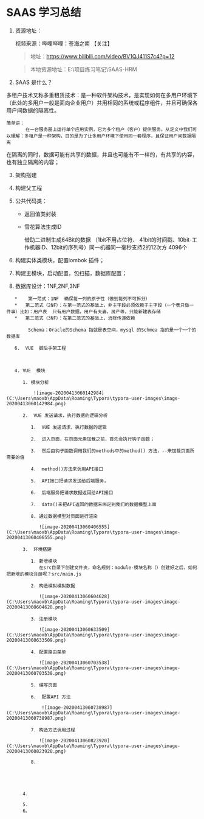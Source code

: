 # SAAS 学习总结

1. 资源地址：

   视频来源：哔哩哔哩：苍海之南 【关注】

   >  地址：https://www.bilibili.com/video/BV1QJ411S7c4?p=12

   > 本地资源地址：E:\项目练习笔记\SAAS-HRM

2.  SAAS  是什么？

   ​       多租户技术又称多重租赁技术：是一种软件架构技术，是实现如何在多用户环境下（此处的多用户一般是面向企业用户）共用相同的系统或程序组件，并且可确保各用户间数据的隔离性。  

    简单讲：
           在一台服务器上运行单个应用实例，它为多个租户（客户）提供服务。从定义中我们可以理解：多租户是一种架构，目的是为了让多用户环境下使用同一套程序，且保证用户间数据隔离  

   ​       在隔离的同时，数据可能有共享的数据，并且也可能有不一样的，有共享的内容，也有独立隔离的内容；

3.  架构搭建

   1. 构建父工程

   2. 公共代码类：

       * 返回值类封装

       * 雪花算法生成ID

         借助二进制生成64Bit的数据 （1bit不用占位符、 41bit的时间戳、10bit-工作机器ID、12bit的序列号）同一机器同一毫秒支持2的12次方 4096个

   3.   构建实体类模块，配置lombok 插件；

   4.   构建主模块，启动配置，包扫描，数据库配置；

   5.    数据库设计：1NF,2NF,3NF

       *    第一范式：1NF  确保每一列的原子性（做到每列不可拆分）  
       *   第二范式（2NF）：在第一范式的基础上，非主字段必须依赖于主字段（一个表只做一件事）比如：用户表  只有用户数据，用户有夫妻，房产等，只能新建表存储  
       *   第三范式（3NF）：在第二范式的基础上，消除传递依赖  

       ​     Schema：Oracle的Schema 指就是表空间，mysql 的Schmea 指的是一个一个的数据库

       6.  VUE  脚后手架工程

          

       4. VUE  模块
       
          1. 模块分析
       
              ![image-20200413060142984](C:\Users\maoxb\AppData\Roaming\Typora\typora-user-images\image-20200413060142984.png)
       
          2.  VUE 发送请求，执行数据的逻辑分析
       
             1.  VUE 发送请求，执行数据的逻辑
       
             2.  进入页面，在页面元素加载之前，首先会执行钩子函数；
       
             3.  然后由钩子函数调用我们的methods中的method() 方法，--来加载页面所需要的值
       
             4.  method()方法来调用API接口
       
             5.  API接口把请求发送给后端服务，
       
             6.  后端服务把请求数据返回给API接口
       
             7.  data()来把API返回的数据来绑定到我们的数据模型上面
       
             8. 通过数据模型对页面进行渲染
       
                ![image-20200413060406555](C:\Users\maoxb\AppData\Roaming\Typora\typora-user-images\image-20200413060406555.png)
       
          3.  环境搭建
       
             1. 新增模块
                在src目录下创建文件夹，命名规则：module-模块名称（）创建好之后，如何把新增的模块注册呢？src/main.js 
       
             2. 构造模拟模拟数据
       
                ![image-20200413060604628](C:\Users\maoxb\AppData\Roaming\Typora\typora-user-images\image-20200413060604628.png)
       
             3. 注册模块
       
                ![image-20200413060633509](C:\Users\maoxb\AppData\Roaming\Typora\typora-user-images\image-20200413060633509.png)
       
             4. 配置路由菜单
       
                ![image-20200413060703538](C:\Users\maoxb\AppData\Roaming\Typora\typora-user-images\image-20200413060703538.png)
       
             5. 编写页面
       
             6.  配置API 方法
       
                 ![image-20200413060738987](C:\Users\maoxb\AppData\Roaming\Typora\typora-user-images\image-20200413060738987.png)
       
             7. 构造方法调用过程
       
                ![image-20200413060823920](C:\Users\maoxb\AppData\Roaming\Typora\typora-user-images\image-20200413060823920.png)
       
             8. 
       
                
       
                
       
          4.  
       
          5. 
          6。
       
       

​              

 
